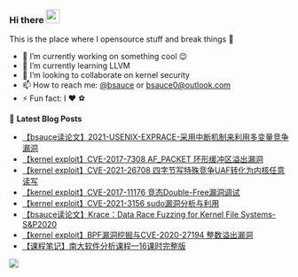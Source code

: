 ### Hi there <a href="https://www.gautamkrishnar.com/"><img src="https://media.giphy.com/media/hvRJCLFzcasrR4ia7z/giphy.gif" width="25px"></a>
This is the place where I opensource stuff and break things :rofl:

- 🔭 I’m currently working on something cool :wink:
- 🌱 I’m currently learning LLVM
- 👯 I’m looking to collaborate on kernel security
- 📫 How to reach me: [@bsauce](https://www.jianshu.com/u/a12c5b882be2) or bsauce0@outlook.com
- ⚡ Fun fact: I :heart: ​ :soccer:


📕 **Latest Blog Posts**
<!-- BLOG-POST-LIST:START -->
- [【bsauce读论文】2021-USENIX-EXPRACE-采用中断机制来利用多变量竞争漏洞](https://bsauce.github.io/2021/05/26/USENIX-2021-EXPRACE/)
- [【kernel exploit】CVE-2017-7308 AF_PACKET 环形缓冲区溢出漏洞](https://bsauce.github.io/2021/05/19/CVE-2017-7308/)
- [【kernel exploit】CVE-2021-26708 四字节写特殊竞争UAF转化为内核任意读写](https://bsauce.github.io/2021/04/16/writeup-CVE-2021-26708/)
- [【kernel exploit】CVE-2017-11176 竞态Double-Free漏洞调试](https://bsauce.github.io/2021/02/21/CVE-2017-11176/)
- [【kernel exploit】CVE-2021-3156 sudo漏洞分析与利用](https://bsauce.github.io/2021/02/01/writeup-CVE-2021-3156/)
- [【bsauce读论文】Krace：Data Race Fuzzing for Kernel File Systems-S&P2020](https://bsauce.github.io/2020/10/30/Krace/)
- [【kernel exploit】BPF漏洞挖掘与CVE-2020-27194 整数溢出漏洞](https://bsauce.github.io/2020/12/14/CVE-2020-27194/)
- [【课程笔记】南大软件分析课程—16课时完整版](https://bsauce.github.io/2020/05/08/software-analysis/)
<!-- BLOG-POST-LIST:END -->

<img src="https://github-readme-stats.vercel.app/api?username=bsauce&show_icons=true&theme=radical&title_color=8E2DE2&text_color=fff&icon_color=8E2DE2">
<img src='https://profile-counter.glitch.me/gautamkrishnar/count.svg' width='0px'>
